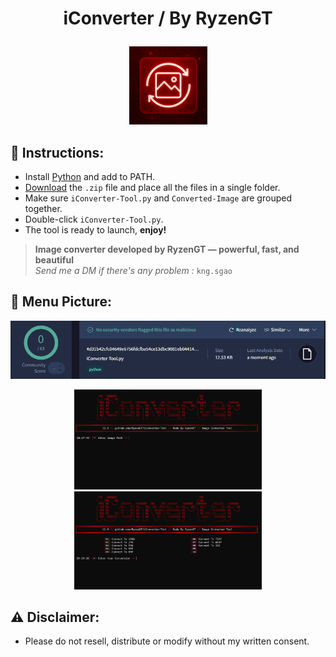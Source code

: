 <h1 align="center">iConverter / By RyzenGT <p align="center"></h1><p align="center">
<img src="Image/iConverter-Icon.png" width="125"/>

## 🔧 Instructions:
- Install [Python](https://www.python.org/ftp/python/3.13.3/python-3.13.3-amd64.exe) and add to PATH.
- [Download](https://github.com/RyzenGT/NGAO-Nuker/releases/latest) the `.zip` file and place all the files in a single folder.
- Make sure `iConverter-Tool.py` and `Converted-Image` are grouped together.
- Double-click `iConverter-Tool.py`.
- The tool is ready to launch, **enjoy!**

> **Image converter developed by RyzenGT — powerful, fast, and beautiful**\
> *Send me a DM if there's any problem :* `kng.sgao`

## 📸 Menu Picture:
<p align="center"> <img src="Image/VirusTotal.png" width="604"/> </p>
<p align="center"> <img src="Image/Main.png" width="300"/> <img src="Image/Menu.png" width="300"/>

## ⚠️ Disclaimer:

- Please do not resell, distribute or modify without my written consent.